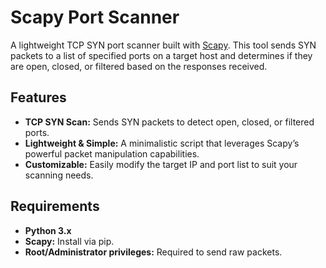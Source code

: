 # Scapy Port Scanner

A lightweight TCP SYN port scanner built with [Scapy](https://scapy.net/). This tool sends SYN packets to a list of specified ports on a target host and determines if they are open, closed, or filtered based on the responses received.

## Features

- **TCP SYN Scan:** Sends SYN packets to detect open, closed, or filtered ports.
- **Lightweight & Simple:** A minimalistic script that leverages Scapy’s powerful packet manipulation capabilities.
- **Customizable:** Easily modify the target IP and port list to suit your scanning needs.

## Requirements

- **Python 3.x**
- **Scapy:** Install via pip.
- **Root/Administrator privileges:** Required to send raw packets.


